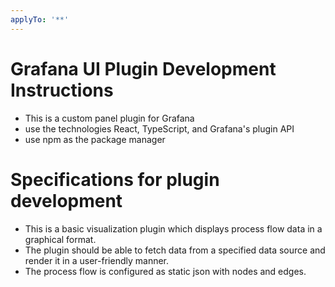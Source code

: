 ```yaml
---
applyTo: '**'
---
```


# Grafana UI Plugin Development Instructions
- This is a custom panel plugin for Grafana
- use the technologies React, TypeScript, and Grafana's plugin API
- use npm as the package manager

# Specifications for plugin development
- This is a basic visualization plugin which displays process flow data in a graphical format.
- The plugin should be able to fetch data from a specified data source and render it in a user-friendly manner.
- The process flow is configured as static json with nodes and edges.
